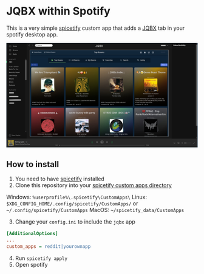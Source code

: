 JQBX within Spotify
===================

This is a very simple [spicetify][spicetify] custom app that adds a [JQBX](https://jqbx.fm) tab in your spotify desktop app.

![screenshot](./screenshot.jpg "JQBX app screenshot")

How to install
--------------

1. You need to have [spicetify][spicetify] installed
2. Clone this repository into your [spicetify custom apps directory](https://github.com/khanhas/spicetify-cli/wiki/Custom-Apps)

  Windows: `%userprofile%\.spicetify\CustomApps\`
  Linux: `$XDG_CONFIG_HOME/.config/spicetify/CustomApps/` or `~/.config/spicetify/CustomApps`
  MacOS: `~/spicetify_data/CustomApps`

3. Change your `config.ini` to include the `jqbx` app

```ini
[AdditionalOptions]
...
custom_apps = reddit|yourownapp
```

4. Run `spicetify apply`
5. Open spotify

[spicetify]: https://github.com/khanhas/spicetify-cli/
